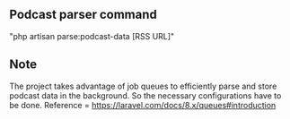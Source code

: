 ## Podcast parser command

"php artisan parse:podcast-data [RSS URL]"

## Note

The project takes advantage of job queues to efficiently parse and store podcast data in the background. So the necessary configurations have to be done. Reference = https://laravel.com/docs/8.x/queues#introduction
